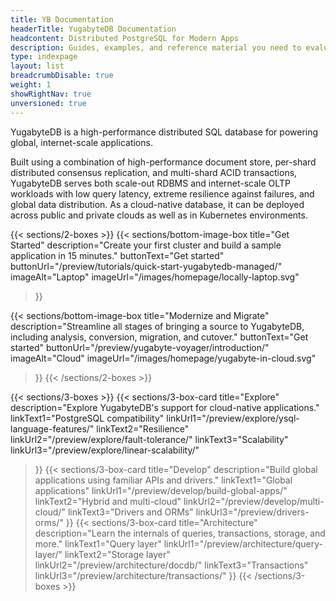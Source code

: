 ```yaml
---
title: YB Documentation
headerTitle: YugabyteDB Documentation
headcontent: Distributed PostgreSQL for Modern Apps
description: Guides, examples, and reference material you need to evaluate YugabyteDB database, build scalable applications, and learn distributed SQL.
type: indexpage
layout: list
breadcrumbDisable: true
weight: 1
showRightNav: true
unversioned: true
---
```


YugabyteDB is a high-performance distributed SQL database for powering global, internet-scale applications.

Built using a combination of high-performance document store, per-shard distributed consensus replication, and multi-shard ACID transactions, YugabyteDB serves both scale-out RDBMS and internet-scale OLTP workloads with low query latency, extreme resilience against failures, and global data distribution. As a cloud-native database, it can be deployed across public and private clouds as well as in Kubernetes environments.

<!--YugabyteDB is a good fit for fast-growing, cloud native applications that need to serve business-critical data reliably, with zero data loss, high availability, and low latency.-->

{{< sections/2-boxes >}}
  {{< sections/bottom-image-box
    title="Get Started"
    description="Create your first cluster and build a sample application in 15 minutes."
    buttonText="Get started"
    buttonUrl="/preview/tutorials/quick-start-yugabytedb-managed/"
    imageAlt="Laptop" imageUrl="/images/homepage/locally-laptop.svg"
  >}}

  {{< sections/bottom-image-box
    title="Modernize and Migrate"
    description="Streamline all stages of bringing a source to YugabyteDB, including analysis, conversion, migration, and cutover."
    buttonText="Get started"
    buttonUrl="/preview/yugabyte-voyager/introduction/"
    imageAlt="Cloud" imageUrl="/images/homepage/yugabyte-in-cloud.svg"
  >}}
{{< /sections/2-boxes >}}

{{< sections/3-boxes >}}
  {{< sections/3-box-card
    title="Explore"
    description="Explore YugabyteDB's support for cloud-native applications."
    linkText1="PostgreSQL compatibility"
    linkUrl1="/preview/explore/ysql-language-features/"
    linkText2="Resilience"
    linkUrl2="/preview/explore/fault-tolerance/"
    linkText3="Scalability"
    linkUrl3="/preview/explore/linear-scalability/"
  >}}
  {{< sections/3-box-card
    title="Develop"
    description="Build global applications using familiar APIs and drivers."
    linkText1="Global applications"
    linkUrl1="/preview/develop/build-global-apps/"
    linkText2="Hybrid and multi-cloud"
    linkUrl2="/preview/develop/multi-cloud/"
    linkText3="Drivers and ORMs"
    linkUrl3="/preview/drivers-orms/"
  >}}
  {{< sections/3-box-card
    title="Architecture"
    description="Learn the internals of queries, transactions, storage, and more."
    linkText1="Query layer"
    linkUrl1="/preview/architecture/query-layer/"
    linkText2="Storage layer"
    linkUrl2="/preview/architecture/docdb/"
    linkText3="Transactions"
    linkUrl3="/preview/architecture/transactions/"
  >}}
{{< /sections/3-boxes >}}

<!--
## Introduction to YugabyteDB

##### Video: [Introducing YugabyteDB: The Distributed SQL Database for Mission-Critical Applications](https://www.youtube.com/watch?v=j24p07Frw00)

Learn about YugabyteDB and how it supports mission-critical applications.

##### Article: [How to Scale a Single-Server Database: A Guide to Distributed PostgreSQL](https://www.yugabyte.com/postgresql/distributed-postgresql/)

Why you need Distributed PostgreSQL to truly scale.

##### Blog: [Data Replication in YugabyteDB](https://www.yugabyte.com/blog/data-replication/)

Learn the different data replication options available with YugabyteDB.

##### Documentation: [YugabyteDB architecture](preview/architecture/)

Learn about the internals of query, transactions, sharding, replication, and storage layers.

##### Blog: [Improving PostgreSQL: How to Overcome the Tough Challenges with YugabyteDB](https://www.yugabyte.com/blog/improve-postgresql/)

Problem areas in PostgreSQL and how to resolve them in YugabyteDB.

## Migrate from RDBMS

##### Playlist: [Database Migration using YugabyteDB Voyager](https://www.youtube.com/playlist?list=PL8Z3vt4qJTkJuqQ2ZH1cnL1yxVEi9swwR)

Learn how you can migrate databases to YugabyteDB quickly and securely.

##### Blog: [Simplify Database Migration with YugabyteDB Voyager](https://www.yugabyte.com/blog/simplify-database-migration-voyager/)

Use YugabyteDB Voyager to migrate from legacy and single-cloud databases.

##### Documentation: [YugabyteDB Voyager](preview/yugabyte-voyager/)

Simplify migration from legacy and cloud databases to YugabyteDB.

## Deployment options

##### Blog: [Multi-Region Best Practices](https://www.yugabyte.com/blog/multi-region-database-deployment-best-practices/)

Techniques to reduce latencies and improve performance in a multi-region deployment.

##### Blog: [Engineering Around the Physics of Latency](https://www.yugabyte.com/blog/geo-distribution-in-yugabytedb-engineering-around-the-physics-of-latency/)

Learn about the geo-distributed deployment topologies offered by YugabyteDB.

##### Article: [Local Reads in Geo-Distributed YugabyteDB](https://dev.to/franckpachot/series/18625)

Perform local reads in geo-distributed YugabyteDB databases.

##### Blog: [Rapid Data Recovery](https://www.yugabyte.com/blog/rapid-data-recovery-database-amazon-s3/)

Learn how YugabyteDB performs swift data recovery.

##### Documentation: [Resiliency, high availability, and fault tolerance](preview/explore/fault-tolerance/)

Learn how YugabyteDB survives and recovers from outages.

##### Documentation: [Horizontal scalability](preview/explore/linear-scalability/)

Handle larger workloads by adding nodes to your cluster.

## Develop resilient applications

##### Documentation: [Hello world](preview/tutorials/build-apps/)

Use your favorite programming language to build a Hello world application.

##### Video: [Distributed PostgreSQL Essentials for Developers: Hands-on Course](https://www.youtube.com/watch?v=rqJBFQ-4Hgk)

Learn the essentials of building scalable and fault-tolerant applications.

##### Documentation: [Build global applications](preview/develop/build-global-apps/)

Learn how to design globally distributed applications using patterns.

##### Documentation: [Best practices](preview/develop/best-practices-ysql/)

Tips and tricks to build applications for high performance and availability.

##### Documentation: [Drivers and ORMs](preview/drivers-orms/)

Connect applications with your database.

##### Blog: [Database Connection Management: Exploring Pools and Performance](https://www.yugabyte.com/blog/database-connection-management/)

Database connection management with YugabyteDB.

##### Blog: [Understanding Client Connections in YugabyteDB YSQL](https://www.yugabyte.com/blog/how-connection-pooling-works/)

Understand client connections in YugabyteDB, and how connection pooling helps.
-->
